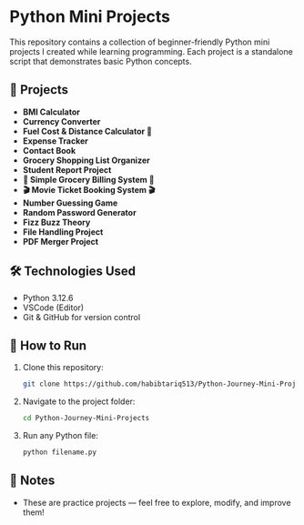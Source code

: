 # Python Mini Projects

This repository contains a collection of beginner-friendly Python mini projects I created while learning programming. Each project is a standalone script that demonstrates basic Python concepts.

## 📂 Projects

* **BMI Calculator**
* **Currency Converter**  
* **Fuel Cost & Distance Calculator 🚗**   
* **Expense Tracker**   
* **Contact Book**   
* **Grocery Shopping List Organizer**   
* **Student Report Project**   
* **🛒 Simple Grocery Billing System 🛒**   
* **🎬 Movie Ticket Booking System 🎬**   
* **Number Guessing Game**   
* **Random Password Generator**   
* **Fizz Buzz Theory**   
* **File Handling Project**   
* **PDF Merger Project**   

## 🛠️ Technologies Used

* Python 3.12.6
* VSCode (Editor)
* Git & GitHub for version control

## 🚀 How to Run

1. Clone this repository:

   ```bash
   git clone https://github.com/habibtariq513/Python-Journey-Mini-Projects.git
   ```
2. Navigate to the project folder:

   ```bash
   cd Python-Journey-Mini-Projects
   ```
3. Run any Python file:

   ```bash
   python filename.py
   ```

## 📌 Notes

* These are practice projects — feel free to explore, modify, and improve them!

